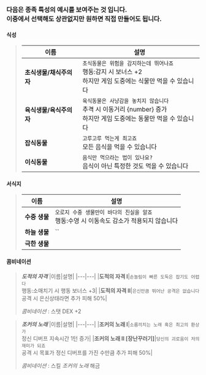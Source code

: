 <h3>다음은 종족 특성의 예시를 보여주는 것 입니다.<br>
이중에서 선택해도 상관없지만 원하면 직접 만들어도 됩니다.</h3>

<h4>식성</h4>

>|이름|설명|
>|---|---|
>|**초식생물/채식주의자**|`초식동물은 위험을 감지하는데 뛰어나죠`<br>행동:감지 시 보너스 +2<br>하지만 게임 도중에는 식물만 먹을 수 있습니다|
>|**육식생물/육식주의자**|`육식동물은 사냥감을 놓치지 않습니다`<br>추격 시 이동거리 {number} 증가<br>하지만 게임 도중에는 동물만 먹을 수 있습니다|
>|**잡식동물**|`고루고루 먹는게 최고죠`<br>모든 음식을 먹을 수 있습니다|
>|**이식동물**|`음식만 먹으라는 법이 있나요?`<br>음식이 아닌 특정한 것도 먹을 수 있습니다|

<h4>서식지</h4>

>|이름|설명|
>|---|---|
>|**수중 생물**|`오로지 수중 생물만이 바다의 진실을 알죠`<br>행동:수영 시 이동속도 감소가 적용되지 않습니다|
>|**하늘 생물**|``|
>|**극한 생물**||

<h4>콤비네이션</h4>

>***도적의 자격***
>|이름|설명|
>|---|---|
>|**도적의 자격 Ⅰ**|`손놀림이 빠른 도둑은 잡기도 어렵다`<br>행동:소매치기 시 행동 보너스 +3|
>|**도적의 자격 Ⅱ**|`은신만큼 뛰어난 공격은 없습니다`<br>공격 시 은신상태라면 추가 피해 50%|
>
>*콤비네이션* : 스탯 DEX +2

>***조커의 노래***
>|이름|설명|
>|---|---|
>|**조커의 노래 Ⅰ**|`소름끼치는 노래 혹은 최고의 환상가`<br>정신 디버프 지속시간 1턴 증가|
>|**조커의 노래 Ⅱ [장난꾸러기]**|`당신의 괴로움이 저의 재미가 되죠`<br>공격 시 목표가 정신 디버프를 가진 수만큼 추가 피해 50%|
>
>*콤비네이션* : 스킬 *조커의 노래* 해금

<!--
\> : 분류하기
<br> : 줄바꿈
** : 이텔릭체, **** : 볼드체, <u></u> : 언더라인
`` : 코드 한줄?
`````` : 디스코드랑 같음
<img src="링크" alt="대체이름" width=50> (자동 맞춤)
[앞보이기](본 링크)

|a|b|c|
|---|---|---|
|1|2|3| : 표만들기
https://www.tablesgenerator.com/markdown_tables -> 표 만들기
-->

<!--
|이름|설명|
|---|---|
|****|``<br>|

흡혈 : 모든 공격에 {NUMBER}% 흡혈
화염 면역 : 화염 디버프에 대한 저항 + 화염 데미지 {NUMBER}% 무시
수중 생물 : 아이디어 X
육지 생물 : 아이디어 X
하늘 생물 : 아이디어 X
극한 생물 : 아이디어 X
이면체 : 특정 상황을 만족하면 다른 형태로 바뀜
바위처럼 단단한 몸 :
질긴 목숨 : 행동 불가 상태 도달 시 주사위를 굴림 15 이상 : 체력 1로 부활 20 : 공격 무효 
은신 고수 : 은신 지속시간 1턴 증가
부유한 자 : 시작 골드량 증가
살인 정신 : 그 전투동안 죽인 적만큼 피해량 증가
강철 이빨 : 
-->